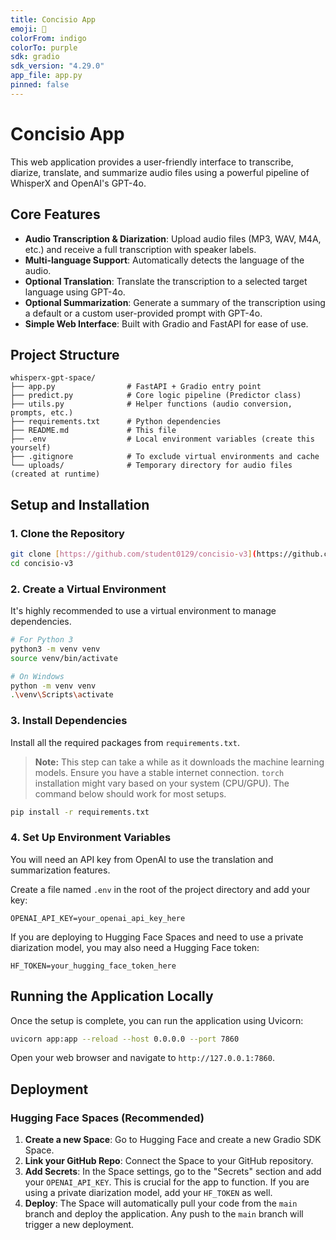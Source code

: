 ```yaml
---
title: Concisio App
emoji: 🎤
colorFrom: indigo
colorTo: purple
sdk: gradio
sdk_version: "4.29.0"
app_file: app.py
pinned: false
---
```


# Concisio App

This web application provides a user-friendly interface to transcribe, diarize, translate, and summarize audio files using a powerful pipeline of WhisperX and OpenAI's GPT-4o.

## Core Features

* **Audio Transcription & Diarization**: Upload audio files (MP3, WAV, M4A, etc.) and receive a full transcription with speaker labels.
* **Multi-language Support**: Automatically detects the language of the audio.
* **Optional Translation**: Translate the transcription to a selected target language using GPT-4o.
* **Optional Summarization**: Generate a summary of the transcription using a default or a custom user-provided prompt with GPT-4o.
* **Simple Web Interface**: Built with Gradio and FastAPI for ease of use.

## Project Structure

```
whisperx-gpt-space/
├── app.py                # FastAPI + Gradio entry point
├── predict.py            # Core logic pipeline (Predictor class)
├── utils.py              # Helper functions (audio conversion, prompts, etc.)
├── requirements.txt      # Python dependencies
├── README.md             # This file
├── .env                  # Local environment variables (create this yourself)
├── .gitignore            # To exclude virtual environments and cache
└── uploads/              # Temporary directory for audio files (created at runtime)
```

## Setup and Installation

### 1. Clone the Repository

```bash
git clone [https://github.com/student0129/concisio-v3](https://github.com/student0129/concisio-v3)
cd concisio-v3
```

### 2. Create a Virtual Environment

It's highly recommended to use a virtual environment to manage dependencies.

```bash
# For Python 3
python3 -m venv venv
source venv/bin/activate

# On Windows
python -m venv venv
.\venv\Scripts\activate
```

### 3. Install Dependencies

Install all the required packages from `requirements.txt`.

> **Note:** This step can take a while as it downloads the machine learning models. Ensure you have a stable internet connection. `torch` installation might vary based on your system (CPU/GPU). The command below should work for most setups.

```bash
pip install -r requirements.txt
```

### 4. Set Up Environment Variables

You will need an API key from OpenAI to use the translation and summarization features.

Create a file named `.env` in the root of the project directory and add your key:

```
OPENAI_API_KEY=your_openai_api_key_here
```

If you are deploying to Hugging Face Spaces and need to use a private diarization model, you may also need a Hugging Face token:

```
HF_TOKEN=your_hugging_face_token_here
```

## Running the Application Locally

Once the setup is complete, you can run the application using Uvicorn:

```bash
uvicorn app:app --reload --host 0.0.0.0 --port 7860
```

Open your web browser and navigate to `http://127.0.0.1:7860`.

## Deployment

### Hugging Face Spaces (Recommended)

1. **Create a new Space**: Go to Hugging Face and create a new Gradio SDK Space.
2. **Link your GitHub Repo**: Connect the Space to your GitHub repository.
3. **Add Secrets**: In the Space settings, go to the "Secrets" section and add your `OPENAI_API_KEY`. This is crucial for the app to function. If you are using a private diarization model, add your `HF_TOKEN` as well.
4. **Deploy**: The Space will automatically pull your code from the `main` branch and deploy the application. Any push to the `main` branch will trigger a new deployment.
